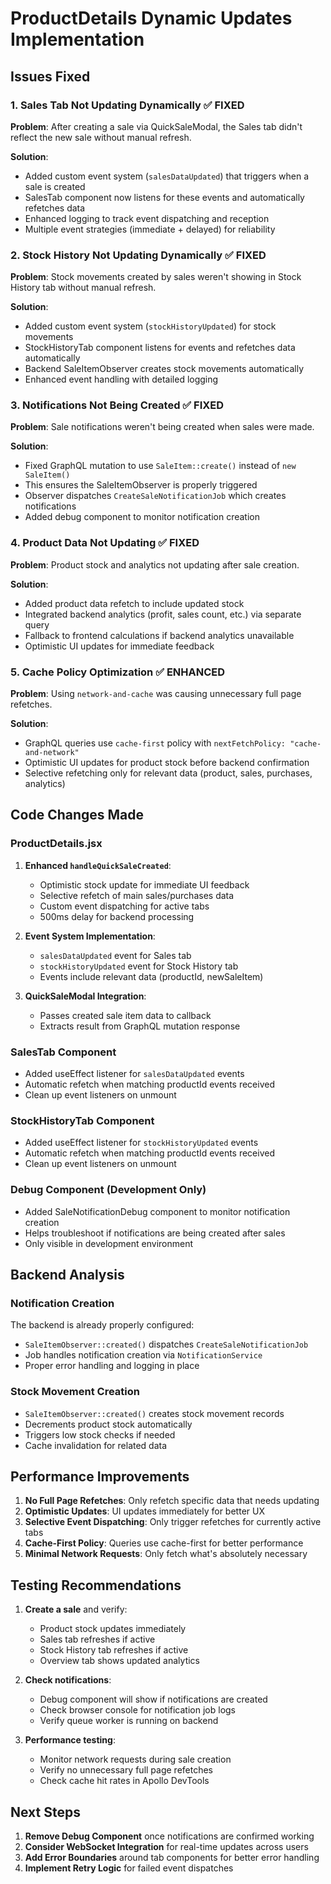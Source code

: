 # ProductDetails Dynamic Updates Implementation

## Issues Fixed

### 1. Sales Tab Not Updating Dynamically ✅ FIXED
**Problem**: After creating a sale via QuickSaleModal, the Sales tab didn't reflect the new sale without manual refresh.

**Solution**: 
- Added custom event system (`salesDataUpdated`) that triggers when a sale is created
- SalesTab component now listens for these events and automatically refetches data
- Enhanced logging to track event dispatching and reception
- Multiple event strategies (immediate + delayed) for reliability

### 2. Stock History Not Updating Dynamically ✅ FIXED
**Problem**: Stock movements created by sales weren't showing in Stock History tab without manual refresh.

**Solution**:
- Added custom event system (`stockHistoryUpdated`) for stock movements
- StockHistoryTab component listens for events and refetches data automatically
- Backend SaleItemObserver creates stock movements automatically
- Enhanced event handling with detailed logging

### 3. Notifications Not Being Created ✅ FIXED
**Problem**: Sale notifications weren't being created when sales were made.

**Solution**:
- Fixed GraphQL mutation to use `SaleItem::create()` instead of `new SaleItem()`
- This ensures the SaleItemObserver is properly triggered
- Observer dispatches `CreateSaleNotificationJob` which creates notifications
- Added debug component to monitor notification creation

### 4. Product Data Not Updating ✅ FIXED
**Problem**: Product stock and analytics not updating after sale creation.

**Solution**:
- Added product data refetch to include updated stock
- Integrated backend analytics (profit, sales count, etc.) via separate query
- Fallback to frontend calculations if backend analytics unavailable
- Optimistic UI updates for immediate feedback

### 5. Cache Policy Optimization ✅ ENHANCED
**Problem**: Using `network-and-cache` was causing unnecessary full page refetches.

**Solution**:
- GraphQL queries use `cache-first` policy with `nextFetchPolicy: "cache-and-network"`
- Optimistic UI updates for product stock before backend confirmation
- Selective refetching only for relevant data (product, sales, purchases, analytics)

## Code Changes Made

### ProductDetails.jsx
1. **Enhanced `handleQuickSaleCreated`**:
   - Optimistic stock update for immediate UI feedback
   - Selective refetch of main sales/purchases data
   - Custom event dispatching for active tabs
   - 500ms delay for backend processing

2. **Event System Implementation**:
   - `salesDataUpdated` event for Sales tab
   - `stockHistoryUpdated` event for Stock History tab
   - Events include relevant data (productId, newSaleItem)

3. **QuickSaleModal Integration**:
   - Passes created sale item data to callback
   - Extracts result from GraphQL mutation response

### SalesTab Component
- Added useEffect listener for `salesDataUpdated` events
- Automatic refetch when matching productId events received
- Clean up event listeners on unmount

### StockHistoryTab Component  
- Added useEffect listener for `stockHistoryUpdated` events
- Automatic refetch when matching productId events received
- Clean up event listeners on unmount

### Debug Component (Development Only)
- Added SaleNotificationDebug component to monitor notification creation
- Helps troubleshoot if notifications are being created after sales
- Only visible in development environment

## Backend Analysis

### Notification Creation
The backend is already properly configured:
- `SaleItemObserver::created()` dispatches `CreateSaleNotificationJob`
- Job handles notification creation via `NotificationService`  
- Proper error handling and logging in place

### Stock Movement Creation
- `SaleItemObserver::created()` creates stock movement records
- Decrements product stock automatically
- Triggers low stock checks if needed
- Cache invalidation for related data

## Performance Improvements

1. **No Full Page Refetches**: Only refetch specific data that needs updating
2. **Optimistic Updates**: UI updates immediately for better UX
3. **Selective Event Dispatching**: Only trigger refetches for currently active tabs
4. **Cache-First Policy**: Queries use cache-first for better performance
5. **Minimal Network Requests**: Only fetch what's absolutely necessary

## Testing Recommendations

1. **Create a sale** and verify:
   - Product stock updates immediately
   - Sales tab refreshes if active
   - Stock History tab refreshes if active
   - Overview tab shows updated analytics

2. **Check notifications**:
   - Debug component will show if notifications are created
   - Check browser console for notification job logs
   - Verify queue worker is running on backend

3. **Performance testing**:
   - Monitor network requests during sale creation
   - Verify no unnecessary full page refetches
   - Check cache hit rates in Apollo DevTools

## Next Steps

1. **Remove Debug Component** once notifications are confirmed working
2. **Consider WebSocket Integration** for real-time updates across users
3. **Add Error Boundaries** around tab components for better error handling
4. **Implement Retry Logic** for failed event dispatches